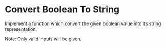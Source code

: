 # Convert Boolean To String

Implement a function which convert the given boolean value into its string representation.

Note: Only valid inputs will be given.
